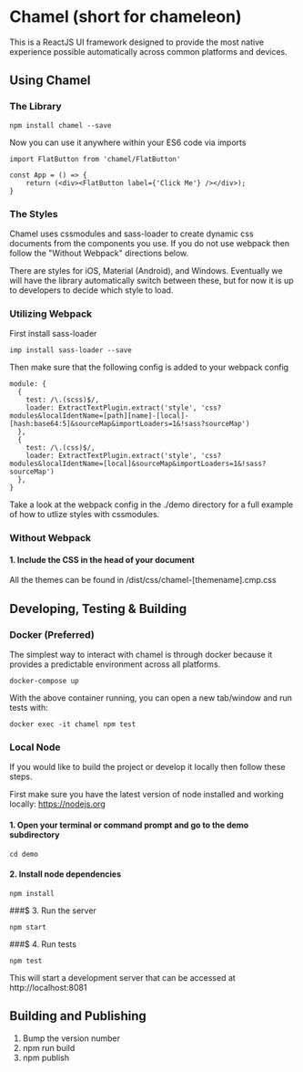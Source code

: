# Chamel (short for chameleon)

This is a ReactJS UI framework designed to provide the most native experience possible automatically across common platforms and devices.

## Using Chamel

### The Library

    npm install chamel --save

Now you can use it anywhere within your ES6 code via imports

    import FlatButton from 'chamel/FlatButton'

    const App = () => {
        return (<div><FlatButton label={'Click Me'} /></div>);
    }

### The Styles

Chamel uses cssmodules and sass-loader to create dynamic css documents from the components you use.
If you do not use webpack then follow the "Without Webpack" directions below.

There are styles for iOS, Material (Android), and Windows. Eventually we will have the library
automatically switch between these, but for now it is up to developers to decide which style to load.

### Utilizing Webpack

First install sass-loader

    imp install sass-loader --save

Then make sure that the following config is added to your webpack config

    module: {
      {
        test: /\.(scss)$/,
        loader: ExtractTextPlugin.extract('style', 'css?modules&localIdentName=[path][name]-[local]-[hash:base64:5]&sourceMap&importLoaders=1&!sass?sourceMap')
      },
      {
        test: /\.(css)$/,
        loader: ExtractTextPlugin.extract('style', 'css?modules&localIdentName=[local]&sourceMap&importLoaders=1&!sass?sourceMap')
      },
    }

Take a look at the webpack config in the ./demo directory for a full example of how to utlize styles with cssmodules.

### Without Webpack

#### 1. Include the CSS in the head of your document

All the themes can be found in /dist/css/chamel-[themename].cmp.css

## Developing, Testing & Building

### Docker (Preferred)

The simplest way to interact with chamel is through docker because it provides a predictable environment across all platforms.

    docker-compose up

With the above container running, you can open a new tab/window and run tests with:

    docker exec -it chamel npm test

### Local Node

If you would like to build the project or develop it locally then follow these steps.

First make sure you have the latest version of node installed and working locally: https://nodejs.org

#### 1. Open your terminal or command prompt and go to the demo subdirectory

    cd demo

#### 2. Install node dependencies

    npm install


###$ 3. Run the server

    npm start

###$ 4. Run tests

    npm test

This will start a development server that can be accessed at http://localhost:8081

## Building and Publishing

1. Bump the version number
2. npm run build
3. npm publish
